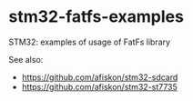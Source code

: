# stm32-fatfs-examples
STM32: examples of usage of FatFs library

See also:

* https://github.com/afiskon/stm32-sdcard
* https://github.com/afiskon/stm32-st7735
